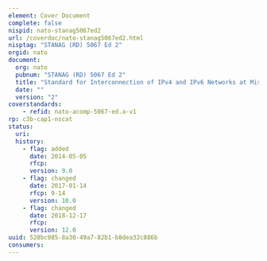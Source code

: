 ```yaml
---
element: Cover Document
complete: false
nispid: nato-stanag5067ed2
url: /coverdoc/nato-stanag5067ed2.html
nisptag: "STANAG (RD) 5067 Ed 2"
orgid: nato
document:
  org: nato
  pubnum: "STANAG (RD) 5067 Ed 2"
  title: "Standard for Interconnection of IPv4 and IPv6 Networks at Mission Secret and Unclassified Security Levels - AComp-5067 Edition A"
  date: ""
  version: "2"
coverstandards:
    - refid: nato-acomp-5067-ed.a-v1
rp: c3b-cap1-nscat
status:
  uri: 
  history: 
    - flag: added
      date: 2014-05-05
      rfcp: 
      version: 9.0
    - flag: changed
      date: 2017-01-14
      rfcp: 9-14
      version: 10.0
    - flag: changed
      date: 2018-12-17
      rfcp: 
      version: 12.0
uuid: 528bc085-8a30-49a7-82b1-b8dea32c886b
consumers:
---
```

